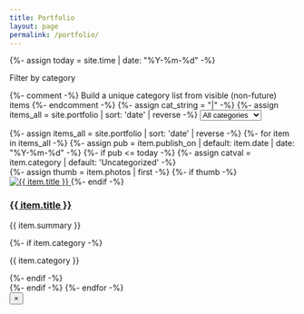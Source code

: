 ```yaml
---
title: Portfolio
layout: page
permalink: /portfolio/
---
```


{%- assign today = site.time | date: "%Y-%m-%d" -%}

<!-- Filter -->
<div class="portfolio-filter">
  <label for="cat-filter" class="sr-only">Filter by category</label>

  {%- comment -%} Build a unique category list from visible (non-future) items {%- endcomment -%}
  {%- assign cat_string = "|" -%}
  {%- assign items_all = site.portfolio | sort: 'date' | reverse -%}
  <select id="cat-filter">
    <option value="all">All categories</option>
    {%- for i in items_all -%}
      {%- assign pub = i.publish_on | default: i.date | date: "%Y-%m-%d" -%}
      {%- if pub <= today and i.category and i.category != "" -%}
        {%- assign needle = "|" | append: i.category | append: "|" -%}
        {%- unless cat_string contains needle -%}
          {%- assign cat_string = cat_string | append: i.category | append: "|" -%}
          <option value="{{ i.category | downcase }}">{{ i.category }}</option>
        {%- endunless -%}
      {%- endif -%}
    {%- endfor -%}
    {%- assign has_uncat = false -%}
    {%- for i in items_all -%}
      {%- assign pub = i.publish_on | default: i.date | date: "%Y-%m-%d" -%}
      {%- if pub <= today and (i.category == nil or i.category == "") -%}
        {%- assign has_uncat = true -%}
      {%- endif -%}
    {%- endfor -%}
    {%- if has_uncat -%}
      <option value="uncategorized">Uncategorized</option>
    {%- endif -%}
  </select>
</div>

<!-- Grid -->
<div class="card-grid" id="portfolio-grid">
  {%- assign items_all = site.portfolio | sort: 'date' | reverse -%}
  {%- for item in items_all -%}
    {%- assign pub = item.publish_on | default: item.date | date: "%Y-%m-%d" -%}
    {%- if pub <= today -%}
      {%- assign catval = item.category | default: 'Uncategorized' -%}
      <article class="card" data-category="{{ catval | downcase }}">
        {%- assign thumb = item.photos | first -%}
        {%- if thumb -%}
          <a
            class="gallery-item"
            href="{{ thumb | relative_url }}"
            data-full="{{ thumb | relative_url }}"
            data-alt="{{ item.title | escape }}"
            data-caption="{{ item.summary | escape }}"
            aria-label="Open image"
          >
            <img src="{{ thumb | relative_url }}" alt="{{ item.title }}">
          </a>
        {%- endif -%}
        <div class="pad">
          <h3><a href="{{ item.url | relative_url }}">{{ item.title }}</a></h3>
          <p>{{ item.summary }}</p>
          {%- if item.category -%}
            <p class="mini-cat"><span class="tag">{{ item.category }}</span></p>
          {%- endif -%}
        </div>
      </article>
    {%- endif -%}
  {%- endfor -%}
</div>

<!-- Lightbox modal (same structure as Gallery) -->
<div class="lightbox" id="lightbox" aria-hidden="true">
  <button class="lightbox-close" aria-label="Close">×</button>
  <div class="lightbox-inner">
    <img id="lightbox-img" alt="">
    <div class="lightbox-meta" id="lightbox-meta" hidden>
      <div class="lightbox-alt" id="lightbox-alt"></div>
      <div class="lightbox-caption" id="lightbox-caption"></div>
    </div>
  </div>
</div>

<script>
(function(){
  const lb = document.getElementById('lightbox');
  const img = document.getElementById('lightbox-img');
  const meta = document.getElementById('lightbox-meta');
  const altEl = document.getElementById('lightbox-alt');
  const capEl = document.getElementById('lightbox-caption');
  const closeBtn = lb.querySelector('.lightbox-close');

  function open(src, altText, caption){
    img.src = src;
    img.alt = altText || '';
    const hasAlt = !!(altText && altText.trim().length);
    const hasCap = !!(caption && caption.trim().length);
    altEl.textContent = hasAlt ? altText : '';
    capEl.textContent = hasCap ? caption : '';
    meta.hidden = !(hasAlt || hasCap);
    lb.classList.add('open');
    lb.setAttribute('aria-hidden','false');
  }
  function close(){
    lb.classList.remove('open');
    lb.setAttribute('aria-hidden','true');
    img.removeAttribute('src');
    img.removeAttribute('alt');
    meta.hidden = true;
    altEl.textContent = '';
    capEl.textContent = '';
  }

  document.addEventListener('click', function(e){
    const a = e.target.closest('.gallery-item');
    if (a){
      e.preventDefault();
      open(
        a.getAttribute('data-full'),
        a.getAttribute('data-alt') || '',
        a.getAttribute('data-caption') || ''
      );
    }
  });

  lb.addEventListener('click', function(e){
    if (!e.target.closest('.lightbox-inner')) close();
  });
  closeBtn.addEventListener('click', close);
  document.addEventListener('keydown', function(e){
    if (e.key === 'Escape') close();
  });
})();
</script>